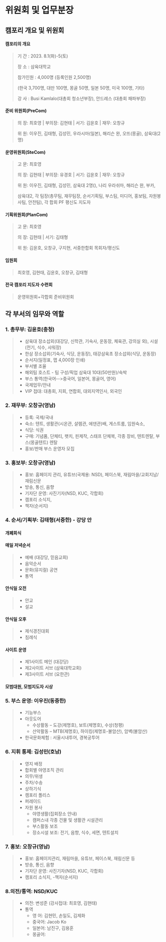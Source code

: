 # 위원회 및 업무분장

## 캠포리 개요 및 위원회

#### 캠포리의 개요

> 기       간 : 2023. 8.1(화)-5(토)
>
> 장       소 : 삼육대학교
>
> 참가인원 : 4,000명 (등록인원 2,500명)
>
> &#x20;                (한국 3,700명, 대만 100명, 몽골 50명, 일본 50명, 미국 100명, 기타)
>
> 강       사 : Busi Kamlalo(대총회 청소년부장), 안드레스 (대총회 패파부장)

#### 준비 위원회(PreCom)

> 의       장: 최호영 | 부의장: 김현태 | 서기: 김윤호 | 재무: 오창규
>
> 위       원: 이우진, 김태형, 김성민, 우라시마(일본), 해리슨 완, 오뜨(몽골), 삼육대(2명)

#### 운영위원회(SteCom)

> 고       문: 최호영
>
> 의       장: 김현태 | 부의장: 유경호 | 서기: 김윤호 | 재무: 오창규
>
> 위       원: 이우진, 김태형, 김성민, 삼육대 2명(), 나리 우라쉬마, 해리슨 완, 부카,
>
> 삼육대2, 각 팀장(총무팀, 재무팀장, 순서기획팀, 부스팀, 미디어, 홍보팀, 자원봉사팀, 안전팀), 각 합회 PF 평신도 지도자

#### 기획위원회(PlanCom)

> 고       문: 최호영
>
> 의       장: 김현태 | 서기: 김태형
>
> 위       원: 김윤호, 오창규, 구지현, 서중한합회 목회자/평신도

#### 임원회

> 최호영, 김현태, 김윤호, 오창규, 김태형

#### 전국 캠포리 지도자 수련회

> 운영위원회+각합회 준비위원회

## 각 부서의 임무와 역할

### 1.  총무부: 김윤호(충청)

> * 삼육대 장소섭외(대강당, 신학관, 기숙사, 운동장, 체육관, 강의실 외),  시설(전기, 식수, 샤워장)
> * 한삼 장소섭외(기숙사, 식당, 운동장), 태강삼육초 장소섭외(식당, 운동장)
> * 순서지(일정표, 맵 4,000장 인쇄)
> * 부서별 조율
> * 해외팀 호스트 - 팀 구성/픽업 삼육대 10대(50만원)/숙박&#x20;
> * 부스 통역(한국어-->중국어, 일본어, 몽골어, 영어)
> * 국제업무/안내
> * VIP 접대: 대총회, 지회, 연합회, 대외지역인사, 외국인

### 2. 재무부: 오창규(영남)

> * 등록: 국제/국내
> * 숙소: 텐트, 생활관(시온관, 살렘관, 에덴관)배, 게스트룸, 임원숙소,
> * 식당: 식권
> * 구매: 기념품, 단체티, 팻치, 핀제작, 스태프 단체복, 각종 장비, 텐트렌탈, 부스(몽골텐트) 렌탈
> * 홍보/판매 부스 운영자 모집

### 3. 홍보부: 오창규(영남)

> * 홍보: 홈페이지 관리, 유튜브(국제용: NSD), 페이스북, 재림마을/교회지남/재림신문
> * 방송, 통신, 음향
> * 기자단 운영: 사진기자(NSD, KUC, 각합회)
> * 캠포리 소식지,
> * 책자(순서지)

### 4. 순서/기획부: 김태형(서중한) - 강당 안

#### 개폐회식

#### 매일 저녁순서

> * 예배 (대강당, 믿음교회)
> * 음악순서
> * 문화(뮤지컬) 공연
> * 통역

#### 안식일 오전

> * 안교
> * 설교

#### 안식일 오후

> * 제식경진대회
> * 침례식

#### 사이트 운영

> * 제1사이트 메인 (대강당)
> * 제2사이트 서브 (삼육대학교회)
> * 제3사이트 서브 (요한관)

#### 모범대원, 모범지도자 시상

### 5. 부스 운영: 이우진(동중한)

> * 기능부스
> * 아웃도어
>   * 수상활동 – 도강(제명호), 보트(제명호), 수상(청평)
>   * 산악활동 – MTB(제명호), 하이킹(제명호-불암산), 암벽(불암산)
> * 한국문화체험 : 서울시내투어, 경복궁투어

### 6. 지휘 통제: 김성민(호남)

> * 영지 배정
> * 합회별 야영조직 관리
> * 의무/위생
> * 주차/수송
> * 상하기식
> * 캠포리 폴리스
> * 퍼레이드
> * 자원 봉사
>   * 야영생활(집회장소 안내)
>   * 캠퍼스내 각종 건물 및 생활관 시설관리
>   * 부스활동 보조
>   * 장소시설 보조: 전기, 음향, 식수, 세면, 텐트설치

### 7. 홍보: 오창규(영남)

> * 홍보: 홈페이지관리, 재림마을, 유튜브, 페이스북, 재림신문 등
> * 방송, 통신, 음향
> * 기자단 운영: 사진기자(NSD, KUC, 각합회)
> * 캠포리 소식지, -책자(순서지)

### 8.의전/통역: NSD/KUC

> * 의전: 변성준 (강사접대: 최호영, 김현태)
> * 통역
>   * 영 어: 김현민, 손일도, 김제화
>   * 중국어: Jacob Ko
>   * 일본어: 남진구, 김용훈
>   * 몽골어:


